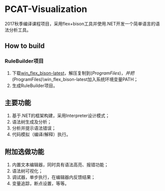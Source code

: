 # PCAT-Visualization
2017秋季编译课程项目，采用flex+bison工具并使用.NET开发一个简单语言的语法分析工具。

## How to build

### RuleBuilder项目

1. 下载[win_flex_bison-latest](https://sourceforge.net/projects/winflexbison/?source=typ_redirect)，解压复制到$(ProgramFiles)，并把$(ProgramFiles)\win_flex_bison-latest加入系统环境变量PATH；
2. 生成RuleBuilder项目。

## 主要功能

1. 基于.NET的框架构建，采用Interpreter设计模式；
2. 语法树生成及分析；
3. 分析并提示语法错误；
4. 代码模拟（编译/解释）执行。

## 附加选做功能

1. 内置文本编辑器，同时具有语法高亮、报错功能；
2. 语法树可视化；
3. 调试器，单步执行，在编辑器内反馈结果；
4. 变量追踪，断点设置，等等。

